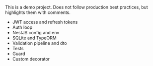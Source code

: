 This is a demo project. Does not follow production best practices, but highlights them with comments.

- JWT access and refresh tokens
- Auth loop
- NestJS config and env
- SQLite and TypeORM
- Validation pipeline and dto
- Tests
- Guard
- Custom decorator

